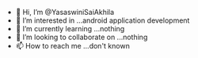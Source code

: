 - 👋 Hi, I’m @YasaswiniSaiAkhila
- 👀 I’m interested in ...android application development
- 🌱 I’m currently learning ...nothing
- 💞️ I’m looking to collaborate on ...nothing
- 📫 How to reach me ...don't known

<!---
YasaswiniSaiAkhila/YasaswiniSaiAkhila is a ✨ special ✨ repository because its `README.md` (this file) appears on your GitHub profile.
You can click the Preview link to take a look at your changes.
--->
